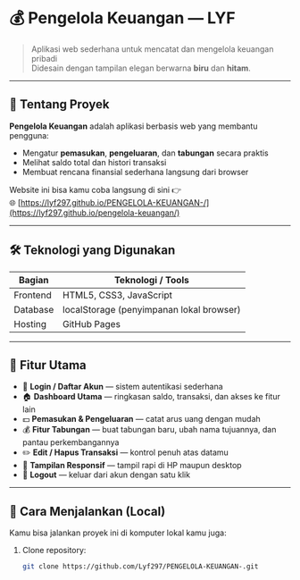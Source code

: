 # 💰 Pengelola Keuangan — LYF

> Aplikasi web sederhana untuk mencatat dan mengelola keuangan pribadi   
> Didesain dengan tampilan elegan berwarna **biru** dan **hitam**.

---

## 🧾 Tentang Proyek

**Pengelola Keuangan** adalah aplikasi berbasis web yang membantu pengguna:
- Mengatur **pemasukan**, **pengeluaran**, dan **tabungan** secara praktis  
- Melihat saldo total dan histori transaksi  
- Membuat rencana finansial sederhana langsung dari browser  

Website ini bisa kamu coba langsung di sini 👉  
🌐 [https://lyf297.github.io/PENGELOLA-KEUANGAN-/](https://lyf297.github.io/pengelola-keuangan/)

---

## 🛠️ Teknologi yang Digunakan

| Bagian | Teknologi / Tools |
|--------|--------------------|
| Frontend | HTML5, CSS3, JavaScript |
| Database | localStorage (penyimpanan lokal browser) |
| Hosting | GitHub Pages |

---

## 🎯 Fitur Utama

- 🔐 **Login / Daftar Akun** — sistem autentikasi sederhana  
- 🏠 **Dashboard Utama** — ringkasan saldo, transaksi, dan akses ke fitur lain  
- 💵 **Pemasukan & Pengeluaran** — catat arus uang dengan mudah  
- 💰 **Fitur Tabungan** — buat tabungan baru, ubah nama tujuannya, dan pantau perkembangannya  
- ✏️ **Edit / Hapus Transaksi** — kontrol penuh atas datamu  
- 📱 **Tampilan Responsif** — tampil rapi di HP maupun desktop  
- 🚪 **Logout** — keluar dari akun dengan satu klik  

---

## 🚀 Cara Menjalankan (Local)

Kamu bisa jalankan proyek ini di komputer lokal kamu juga:

1. Clone repository:
   ```bash
   git clone https://github.com/Lyf297/PENGELOLA-KEUANGAN-.git
